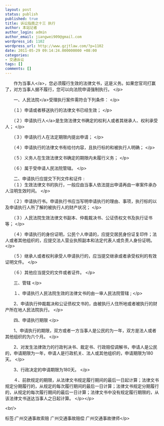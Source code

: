 ```yaml
---
layout: post
status: publish
published: true
title: 诉讼指南之十三 执行
author: 本站记者
author_login: admin
author_email: jiangwei909@gmail.com
wordpress_id: 1102
wordpress_url: http://www.gzjtlaw.com/?p=1102
date: 2011-05-29 09:14:24.000000000 +08:00
categories:
- 交通诉讼
tags: []
comments: []
---
```

<p><p>　　作为<a>当事人<&#47;a>，您必须履行生效的法律文书，这是义务。如果您官司打赢了，对方当事人据不履行，您可以向法院申请强制执行。 <&#47;p><p>　　一、<a>人民法院<&#47;a>受理执行案件需符合下列条件： <&#47;p><p>　　（１）申请或者移送执行的法律文书已经生效； <&#47;p><p>　　（２）申请执<a>行人<&#47;a>是生效法律文书确定的权利人或者其继承人、权利承受人； <&#47;p><p>　　（３）申请执行人在法定期限内提出申请； <&#47;p><p>　　（４）申请执行的法律文书有给付内容，且执行标的和被执行人明确； <&#47;p><p>　　（５）义务人在生效法律文书确定的期限内未履行义务； <&#47;p><p>　　（６）属于受申请人民法院管辖。 <&#47;p><p>　　二、申请执行应提交下列文件和证件 : <br>　　（１）生效法律文书的执行，一般应由当事人依法提出申请再由一审案件承办人注明生效时间。 <&#47;p><p>　　（２）申请执行书。申请执行书应当写明申请执行的理由、事项，执行标的以及申请执行人所了解的被执行人的财产状况； <&#47;p><p>　　（３）人民法院生效法律文书副本、仲裁裁决书、公证债权文书及执行证书等； <&#47;p><p>　　（４）申请执行的身份证明，公民个人申请的，应提交居民身份证复印件；法人或者其他组织的，应提交法人营业执照副本和法定代表人或负责人身份证明。 <&#47;p><p>　　（５）继承人或者权利承受人申请执行的，应当提交继承或者承受权利的有效证明文件。 <&#47;p><p>　　（６）其他应当提交的文件或者证件。 <&#47;p><p>　　三、管辖 <&#47;p><p>　　１、申请执行人民法院生效的法律文书的由一审人民法院管辖 ; <&#47;p><p>　　2、申请执行仲裁裁决和公证债权文书的，由被执行人住所地或者被执行的财产所在地人民法院执行。 <&#47;p><p>　　四、申请执行期限 <&#47;p><p>　　1、申请执行的期限，双方或者一方当事人是公民的为一年，双方是法人或者其他组织的为六个月。 <&#47;p><p>　　2、对发生法律效力的行政判决书、裁定书、行政赔偿调解书，申请人是公民的，申请期限为一年，申请人是行政机关、法人或其他组织的，申请期限为180天。 <&#47;p><p>　　3、行政决定的申请期限为180天。 <&#47;p><p>　　４、前款规定的期限，从法律文书规定履行期间的最后一日起计算；法律文书规定分期履行的，从规定的每次履行期间的最后一日计算；法律文书规定分期履行的，从规定的每次履行期间的最后一日计算；法律文书中没有规定履行期限的，从该法律文书送达当事人之日起计算。 <&#47;p><&#47;p><br&#47;><p>标签:广州交通事故索赔 广州交通事故赔偿 广州交通事故律师<&#47;p>

